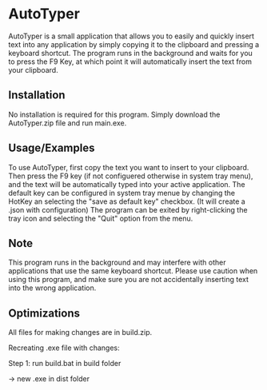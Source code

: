 
# AutoTyper

AutoTyper is a small application that allows you to easily and quickly insert text into any application by simply copying it to the clipboard and pressing a keyboard shortcut. The program runs in the background and waits for you to press the F9 Key, at which point it will automatically insert the text from your clipboard.



## Installation

No installation is required for this program. 
Simply download the AutoTyper.zip file and run main.exe.
    
## Usage/Examples

To use AutoTyper, first copy the text you want to insert to your clipboard. Then press the F9 key (if not configuered otherwise in system tray menu), and the text will be automatically typed into your active application.
The default key can be configured in system tray menue by changing the HotKey an selecting the "save as default key" checkbox. (It will create a .json with configuration)
The program can be exited by right-clicking the tray icon and selecting the "Quit" option from the menu.

## Note

This program runs in the background and may interfere with other applications that use the same keyboard shortcut. Please use caution when using this program, and make sure you are not accidentally inserting text into the wrong application.

## Optimizations
All files for making changes are in build.zip.

Recreating .exe file with changes: 

Step 1: run build.bat in build folder 

-> new .exe in dist folder

